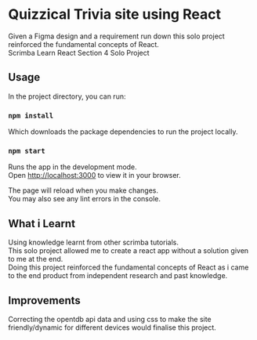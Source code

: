 # Quizzical Trivia site using React

Given a Figma design and a requirement run down this solo project reinforced the fundamental concepts of React.\
Scrimba Learn React Section 4 Solo Project

## Usage

In the project directory, you can run:

### `npm install`

Which downloads the package dependencies to run the project locally.

### `npm start`

Runs the app in the development mode.\
Open [http://localhost:3000](http://localhost:3000) to view it in your browser.

The page will reload when you make changes.\
You may also see any lint errors in the console.

## What i Learnt

Using knowledge learnt from other scrimba tutorials.\
This solo project allowed me to create a react app without a solution given to me at the end.\
Doing this project reinforced the fundamental concepts of React as i came to the end product from independent research and past knowledge.

## Improvements

Correcting the opentdb api data and using css to make the site friendly/dynamic for different devices would finalise this project.

